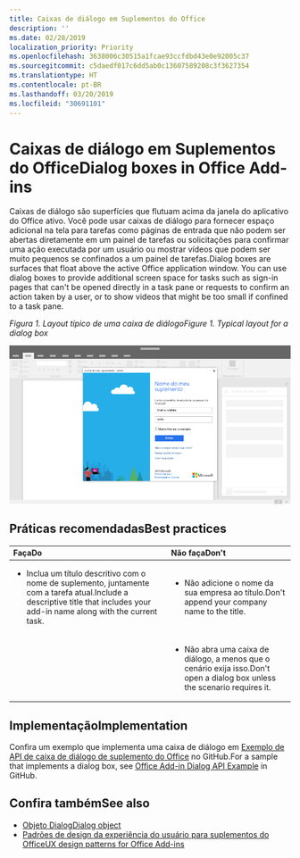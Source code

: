 ```yaml
---
title: Caixas de diálogo em Suplementos do Office
description: ''
ms.date: 02/28/2019
localization_priority: Priority
ms.openlocfilehash: 3638006c30515a1fcae93ccfdbd43e0e92005c37
ms.sourcegitcommit: c5daedf017c6dd5ab0c13607589208c3f3627354
ms.translationtype: HT
ms.contentlocale: pt-BR
ms.lasthandoff: 03/20/2019
ms.locfileid: "30691101"
---
```

# <a name="dialog-boxes-in-office-add-ins"></a><span data-ttu-id="7f477-102">Caixas de diálogo em Suplementos do Office</span><span class="sxs-lookup"><span data-stu-id="7f477-102">Dialog boxes in Office Add-ins</span></span>
 
<span data-ttu-id="7f477-p101">Caixas de diálogo são superfícies que flutuam acima da janela do aplicativo do Office ativo. Você pode usar caixas de diálogo para fornecer espaço adicional na tela para tarefas como páginas de entrada que não podem ser abertas diretamente em um painel de tarefas ou solicitações para confirmar uma ação executada por um usuário ou mostrar vídeos que podem ser muito pequenos se confinados a um painel de tarefas.</span><span class="sxs-lookup"><span data-stu-id="7f477-p101">Dialog boxes are surfaces that float above the active Office application window. You can use dialog boxes to provide additional screen space for tasks such as sign-in pages that can't be opened directly in a task pane or requests to confirm an action taken by a user, or to show videos that might be too small if confined to a task pane.</span></span>

<span data-ttu-id="7f477-105">*Figura 1. Layout típico de uma caixa de diálogo*</span><span class="sxs-lookup"><span data-stu-id="7f477-105">*Figure 1. Typical layout for a dialog box*</span></span>

![Uma imagem de exemplo que exibe um layout típico de uma caixa de diálogo](../images/overview-with-app-dialog.png)

## <a name="best-practices"></a><span data-ttu-id="7f477-107">Práticas recomendadas</span><span class="sxs-lookup"><span data-stu-id="7f477-107">Best practices</span></span>

|<span data-ttu-id="7f477-108">**Faça**</span><span class="sxs-lookup"><span data-stu-id="7f477-108">**Do**</span></span>|<span data-ttu-id="7f477-109">**Não faça**</span><span class="sxs-lookup"><span data-stu-id="7f477-109">**Don't**</span></span>|
|:-----|:--------|
|<ul><li><span data-ttu-id="7f477-110">Inclua um título descritivo com o nome de suplemento, juntamente com a tarefa atual.</span><span class="sxs-lookup"><span data-stu-id="7f477-110">Include a descriptive title that includes your add-in name along with the current task.</span></span></li></ul>|<ul><li><span data-ttu-id="7f477-111">Não adicione o nome da sua empresa ao título.</span><span class="sxs-lookup"><span data-stu-id="7f477-111">Don't append your company name to the title.</span></span></li></ul>|
||<ul><li><span data-ttu-id="7f477-112">Não abra uma caixa de diálogo, a menos que o cenário exija isso.</span><span class="sxs-lookup"><span data-stu-id="7f477-112">Don't open a dialog box unless the scenario requires it.</span></span></li></ul>|

## <a name="implementation"></a><span data-ttu-id="7f477-113">Implementação</span><span class="sxs-lookup"><span data-stu-id="7f477-113">Implementation</span></span>

<span data-ttu-id="7f477-114">Confira um exemplo que implementa uma caixa de diálogo em [Exemplo de API de caixa de diálogo de suplemento do Office](https://github.com/OfficeDev/Office-Add-in-Dialog-API-Simple-Example) no GitHub.</span><span class="sxs-lookup"><span data-stu-id="7f477-114">For a sample that implements a dialog box, see [Office Add-in Dialog API Example](https://github.com/OfficeDev/Office-Add-in-Dialog-API-Simple-Example) in GitHub.</span></span>

## <a name="see-also"></a><span data-ttu-id="7f477-115">Confira também</span><span class="sxs-lookup"><span data-stu-id="7f477-115">See also</span></span>

- [<span data-ttu-id="7f477-116">Objeto Dialog</span><span class="sxs-lookup"><span data-stu-id="7f477-116">Dialog object</span></span>](https://docs.microsoft.com/javascript/api/office/office.dialog)
- [<span data-ttu-id="7f477-117">Padrões de design da experiência do usuário para suplementos do Office</span><span class="sxs-lookup"><span data-stu-id="7f477-117">UX design patterns for Office Add-ins</span></span>](../design/ux-design-pattern-templates.md)


